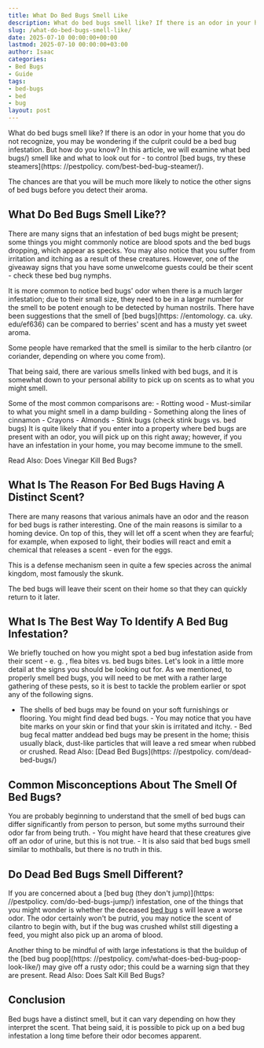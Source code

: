 ```yaml
---
title: What Do Bed Bugs Smell Like
description: What do bed bugs smell like? If there is an odor in your home that you do not recognize, you may be wondering if the culprit could be a bed bug infestation....
slug: /what-do-bed-bugs-smell-like/
date: 2025-07-10 00:00:00+00:00
lastmod: 2025-07-10 00:00:00+03:00
author: Isaac
categories:
- Bed Bugs
- Guide
tags:
- bed-bugs
- bed
- bug
layout: post
---
```


What do bed bugs smell like? If there is an odor in your home that you do not recognize, you may be wondering if the culprit could be a bed bug infestation. But how do you know? In this article, we will examine what bed bugs/) smell like and what to look out for - to control [bed bugs, try these steamers](https: //pestpolicy. com/best-bed-bug-steamer/).

The chances are that you will be much more likely to notice the other signs of bed bugs before you detect their aroma.

##  What Do Bed Bugs Smell Like??

There are many signs that an infestation of bed bugs might be present; some things you might commonly notice are blood spots and the bed bugs dropping, which appear as specks. You may also notice that you suffer from irritation and itching as a result of these creatures. However, one of the giveaway signs that you have some unwelcome guests could be their scent - check these bed bug nymphs.

It is more common to notice bed bugs' odor when there is a much larger infestation; due to their small size, they need to be in a larger number for the smell to be potent enough to be detected by human nostrils. There have been suggestions that the smell of [bed bugs](https: //entomology. ca. uky. edu/ef636) can be compared to berries' scent and has a musty yet sweet aroma.

Some people have remarked that the smell is similar to the herb cilantro (or coriander, depending on where you come from).

That being said, there are various smells linked with bed bugs, and it is somewhat down to your personal ability to pick up on scents as to what you might smell.

Some of the most common comparisons are: - Rotting wood - Must-similar to what you might smell in a damp building - Something along the lines of cinnamon - Crayons - Almonds - Stink bugs (check stink bugs vs. bed bugs) It is quite likely that if you enter into a property where bed bugs are present with an odor, you will pick up on this right away; however, if you have an infestation in your home, you may become immune to the smell.

Read Also: Does Vinegar Kill Bed Bugs?

##  What Is The Reason For Bed Bugs Having A Distinct Scent?

There are many reasons that various animals have an odor and the reason for bed bugs is rather interesting. One of the main reasons is similar to a homing device. On top of this, they will let off a scent when they are fearful; for example, when exposed to light, their bodies will react and emit a chemical that releases a scent - even for the eggs.

This is a defense mechanism seen in quite a few species across the animal kingdom, most famously the skunk.

The bed bugs will leave their scent on their home so that they can quickly return to it later.

##  What Is The Best Way To Identify A Bed Bug Infestation?

We briefly touched on how you might spot a bed bug infestation aside from their scent - e. g. , flea bites vs. bed bugs bites. Let's look in a little more detail at the signs you should be looking out for. As we mentioned, to properly smell bed bugs, you will need to be met with a rather large gathering of these pests, so it is best to tackle the problem earlier or spot any of the following signs.

- The shells of bed bugs may be found on your soft furnishings or flooring. You might find dead bed bugs. - You may notice that you have bite marks on your skin or find that your skin is irritated and itchy. - Bed bug fecal matter anddead bed bugs may be present in the home; thisis usually black, dust-like particles that will leave a red smear when rubbed or crushed. Read Also: [Dead Bed Bugs](https: //pestpolicy. com/dead-bed-bugs/)

##  Common Misconceptions About The Smell Of Bed Bugs?

You are probably beginning to understand that the smell of bed bugs can differ significantly from person to person, but some myths surround their odor far from being truth. - You might have heard that these creatures give off an odor of urine, but this is not true. - It is also said that bed bugs smell similar to mothballs, but there is no truth in this.

##  Do Dead Bed Bugs Smell Different?

If you are concerned about a [bed bug (they don't jump)](https: //pestpolicy. com/do-bed-bugs-jump/) infestation, one of the things that you might wonder is whether the deceased [bed bug](%view_link%) s will leave a worse odor. The odor certainly won't be putrid, you may notice the scent of cilantro to begin with, but if the bug was crushed whilst still digesting a feed, you might also pick up an aroma of blood.

Another thing to be mindful of with large infestations is that the buildup of the [bed bug poop](https: //pestpolicy. com/what-does-bed-bug-poop-look-like/) may give off a rusty odor; this could be a warning sign that they are present. Read Also: Does Salt Kill Bed Bugs?

##  Conclusion

Bed bugs have a distinct smell, but it can vary depending on how they interpret the scent. That being said, it is possible to pick up on a bed bug infestation a long time before their odor becomes apparent.
